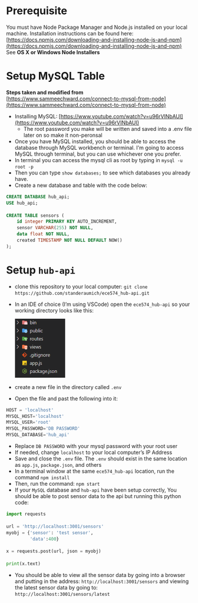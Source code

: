 # Prerequisite

You must have Node Package Manager and Node.js installed on your local machine. Installation instructions can be found here: [https://docs.npmjs.com/downloading-and-installing-node-js-and-npm](https://docs.npmjs.com/downloading-and-installing-node-js-and-npm) See **OS X or Windows Node Installers**

# Setup MySQL Table

**Steps taken and modified from** [https://www.sammeechward.com/connect-to-mysql-from-node](https://www.sammeechward.com/connect-to-mysql-from-node)

- Installing MySQL: [https://www.youtube.com/watch?v=u96rVINbAUI](https://www.youtube.com/watch?v=u96rVINbAUI)
    - The root password you make will be written and saved into a .env file later on so make it non-peronsal
- Once you have MySQL installed, you should be able to access the database through MySQL workbench or terminal. I'm going to access MySQL through terminal, but you can use whichever one you prefer.
- In terminal you can access the mysql cli as root by typing in `mysql -u root -p`
- Then you can type `show databases;` to see which databases you already have.
- Create a new database and table with the code below:

```sql
CREATE DATABASE hub_api;
USE hub_api;

CREATE TABLE sensors (
	id integer PRIMARY KEY AUTO_INCREMENT,
	sensor VARCHAR(255) NOT NULL,
	data float NOT NULL,
	created TIMESTAMP NOT NULL DEFAULT NOW() 
);

```

# Setup `hub-api`

- clone this repository to your local computer: `git clone https://github.com/standeraumich/ece574_hub-api.git`
- In an IDE of choice (I’m using VSCode) open the `ece574_hub-api` so your working directory looks like this:
    
    ![File Explorer](img/file_explorer.png)
    
- create a new file in the directory called `.env`
- Open the file and past the following into it:

```sql
HOST = 'localhost'
MYSQL_HOST='localhost'
MYSQL_USER='root'
MYSQL_PASSWORD='DB PASSWORD'
MYSQL_DATABASE='hub_api'
```

- Replace `DB PASSWORD` with your mysql password with your root user
- If needed, change `localhost` to your local computer’s IP Address
- Save and close the `.env` file. The `.env` should exist in the same location as `app.js`, `package.json`, and others
- In a terminal window at the same `ece574_hub-api` location, run the command `npm install`
- Then, run the command: `npm start`
- If your `MySQL` database and `hub-api` have been setup correctly, You should be able to post sensor data to the api but running this python code:

```python
import requests 

url = 'http://localhost:3001/sensors'
myobj = {'sensor': 'test sensor',
         'data':400}

x = requests.post(url, json = myobj)

print(x.text)
```

- You should be able to view all the sensor data by going into a browser and putting in the address: `http://localhost:3001/sensors` and viewing the latest sensor data by going to: `http://localhost:3001/sensors/latest`